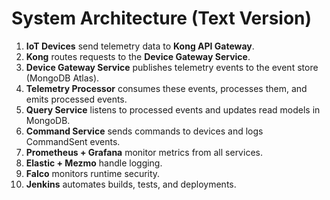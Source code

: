 # System Architecture (Text Version)

1. **IoT Devices** send telemetry data to **Kong API Gateway**.
2. **Kong** routes requests to the **Device Gateway Service**.
3. **Device Gateway Service** publishes telemetry events to the event store (MongoDB Atlas).
4. **Telemetry Processor** consumes these events, processes them, and emits processed events.
5. **Query Service** listens to processed events and updates read models in MongoDB.
6. **Command Service** sends commands to devices and logs CommandSent events.
7. **Prometheus + Grafana** monitor metrics from all services.
8. **Elastic + Mezmo** handle logging.
9. **Falco** monitors runtime security.
10. **Jenkins** automates builds, tests, and deployments.
